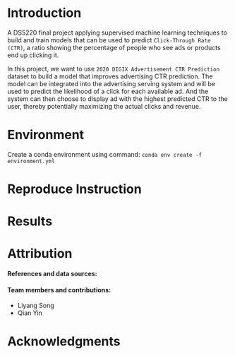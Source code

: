 # Introduction

A DS5220 final project applying supervised machine learning techniques to build and train models that can be used to predict `Click-Through Rate (CTR)`, a ratio showing the percentage of people who see ads or products end up clicking it.

In this project, we want to use `2020 DIGIX Advertisement CTR Prediction` dataset to build a model that improves advertising CTR prediction. The model can be integrated into the advertising serving system and will be used to predict the likelihood of a click for each available ad. And the system can then choose to display ad with the highest predicted CTR to the user, thereby potentially maximizing the actual clicks and revenue.

# Environment

Create a conda environment using command:
`conda env create -f environment.yml`

# Reproduce Instruction

# Results

# Attribution

#### References and data sources:


#### Team members and contributions:
- Liyang Song
- Qian Yin

# Acknowledgments